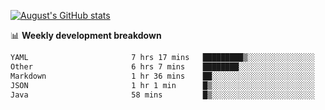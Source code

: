 
[![August's GitHub stats](https://github-readme-stats.vercel.app/api?username=zou-weidong&show_icons=true&theme=radical)](https://github.com/zou-weidong)


📊 **Weekly development breakdown**
<!--START_SECTION:waka-->

```txt
YAML                       7 hrs 17 mins   █████████▒░░░░░░░░░░░░░░░   37.69 %
Other                      6 hrs 7 mins    ████████░░░░░░░░░░░░░░░░░   31.67 %
Markdown                   1 hr 36 mins    ██░░░░░░░░░░░░░░░░░░░░░░░   08.28 %
JSON                       1 hr 1 min      █▒░░░░░░░░░░░░░░░░░░░░░░░   05.30 %
Java                       58 mins         █▒░░░░░░░░░░░░░░░░░░░░░░░   05.00 %
```

<!--END_SECTION:waka-->
